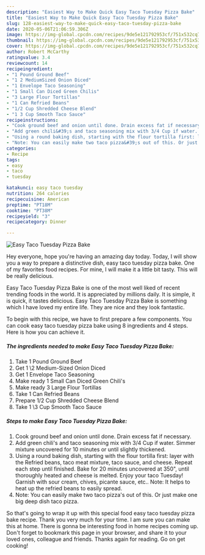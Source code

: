 ```yaml
---
description: "Easiest Way to Make Quick Easy Taco Tuesday Pizza Bake"
title: "Easiest Way to Make Quick Easy Taco Tuesday Pizza Bake"
slug: 128-easiest-way-to-make-quick-easy-taco-tuesday-pizza-bake
date: 2020-05-06T21:06:59.306Z
image: https://img-global.cpcdn.com/recipes/9de5e121792953cf/751x532cq70/easy-taco-tuesday-pizza-bake-recipe-main-photo.jpg
thumbnail: https://img-global.cpcdn.com/recipes/9de5e121792953cf/751x532cq70/easy-taco-tuesday-pizza-bake-recipe-main-photo.jpg
cover: https://img-global.cpcdn.com/recipes/9de5e121792953cf/751x532cq70/easy-taco-tuesday-pizza-bake-recipe-main-photo.jpg
author: Robert McCarthy
ratingvalue: 3.4
reviewcount: 14
recipeingredient:
- "1 Pound Ground Beef"
- "1 2 MediumSized Onion Diced"
- "1 Envelope Taco Seasoning"
- "1 Small Can Diced Green Chilis"
- "3 Large Flour Tortillas"
- "1 Can Refried Beans"
- "1/2 Cup Shredded Cheese Blend"
- "1 3 Cup Smooth Taco Sauce"
recipeinstructions:
- "Cook ground beef and onion until done. Drain excess fat if necessary."
- "Add green chili&#39;s and taco seasoning mix with 3/4 Cup if water. Simmer mixture uncovered for 10 minutes or until slightly thickened."
- "Using a round baking dish, starting with the flour tortilla first: layer with the Refried beans, taco meat mixture, taco sauce, and cheese. Repeat each step until finished. Bake for 20 minutes uncovered at 350&#34;, until thoroughly heated and cheese is melted. Enjoy your taco Tuesday! Garnish with sour cream, chives, picante sauce, etc.. Note: It helps to heat up the refried beans to easily spread."
- "Note: You can easily make two taco pizza&#39;s out of this. Or just make one big deep dish taco pizza."
categories:
- Recipe
tags:
- easy
- taco
- tuesday

katakunci: easy taco tuesday 
nutrition: 264 calories
recipecuisine: American
preptime: "PT18M"
cooktime: "PT38M"
recipeyield: "3"
recipecategory: Dinner

---
```



![Easy Taco Tuesday Pizza Bake](https://img-global.cpcdn.com/recipes/9de5e121792953cf/751x532cq70/easy-taco-tuesday-pizza-bake-recipe-main-photo.jpg)

Hey everyone, hope you're having an amazing day today. Today, I will show you a way to prepare a distinctive dish, easy taco tuesday pizza bake. One of my favorites food recipes. For mine, I will make it a little bit tasty. This will be really delicious.



Easy Taco Tuesday Pizza Bake is one of the most well liked of recent trending foods in the world. It is appreciated by millions daily. It is simple, it is quick, it tastes delicious. Easy Taco Tuesday Pizza Bake is something which I have loved my entire life. They are nice and they look fantastic.


To begin with this recipe, we have to first prepare a few components. You can cook easy taco tuesday pizza bake using 8 ingredients and 4 steps. Here is how you can achieve it.

<!--inarticleads1-->

##### The ingredients needed to make Easy Taco Tuesday Pizza Bake:

1. Take 1 Pound Ground Beef
1. Get 1 \2 Medium-Sized Onion Diced
1. Get 1 Envelope Taco Seasoning
1. Make ready 1 Small Can Diced Green Chili&#39;s
1. Make ready 3 Large Flour Tortillas
1. Take 1 Can Refried Beans
1. Prepare 1/2 Cup Shredded Cheese Blend
1. Take 1 \3 Cup Smooth Taco Sauce




<!--inarticleads2-->

##### Steps to make Easy Taco Tuesday Pizza Bake:

1. Cook ground beef and onion until done. Drain excess fat if necessary.
1. Add green chili&#39;s and taco seasoning mix with 3/4 Cup if water. Simmer mixture uncovered for 10 minutes or until slightly thickened.
1. Using a round baking dish, starting with the flour tortilla first: layer with the Refried beans, taco meat mixture, taco sauce, and cheese. Repeat each step until finished. Bake for 20 minutes uncovered at 350&#34;, until thoroughly heated and cheese is melted. Enjoy your taco Tuesday! Garnish with sour cream, chives, picante sauce, etc.. Note: It helps to heat up the refried beans to easily spread.
1. Note: You can easily make two taco pizza&#39;s out of this. Or just make one big deep dish taco pizza.




So that's going to wrap it up with this special food easy taco tuesday pizza bake recipe. Thank you very much for your time. I am sure you can make this at home. There is gonna be interesting food in home recipes coming up. Don't forget to bookmark this page in your browser, and share it to your loved ones, colleague and friends. Thanks again for reading. Go on get cooking!
